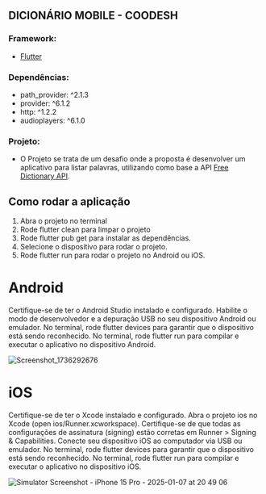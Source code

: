 ## DICIONÁRIO MOBILE - COODESH

### Framework:
  - [Flutter](https://docs.flutter.dev/get-started/install)

### Dependências:
 - path_provider: ^2.1.3
 - provider: ^6.1.2
 - http: ^1.2.2
 - audioplayers: ^6.1.0

### Projeto: 
  - O Projeto se trata de um desafio onde a proposta é desenvolver um aplicativo para listar palavras, utilizando como base a API [Free Dictionary API](https://dictionaryapi.dev/).
  
## Como rodar a aplicação
1. Abra o projeto no terminal
2. Rode flutter clean para limpar o projeto
3. Rode flutter pub get para instalar as dependências.
4. Selecione o dispositivo para rodar o projeto.
5. Rode flutter run para rodar o projeto no Android ou iOS.

# Android
Certifique-se de ter o Android Studio instalado e configurado.
Habilite o modo de desenvolvedor e a depuração USB no seu dispositivo Android ou emulador.
No terminal, rode flutter devices para garantir que o dispositivo está sendo reconhecido.
No terminal, rode flutter run para compilar e executar o aplicativo no dispositivo Android.

![Screenshot_1736292676](https://github.com/user-attachments/assets/e8cfd0ac-9b76-4177-a2ad-87d2fe1ef226)

# iOS
Certifique-se de ter o Xcode instalado e configurado.
Abra o projeto ios no Xcode (open ios/Runner.xcworkspace).
Certifique-se de que todas as configurações de assinatura (signing) estão corretas em Runner > Signing & Capabilities.
Conecte seu dispositivo iOS ao computador via USB ou emulador.
No terminal, rode flutter devices para garantir que o dispositivo está sendo reconhecido.
No terminal, rode flutter run para compilar e executar o aplicativo no dispositivo iOS.

![Simulator Screenshot - iPhone 15 Pro - 2025-01-07 at 20 49 06](https://github.com/user-attachments/assets/9c18185d-a76c-4d4d-a282-f297b90160f7)

   

